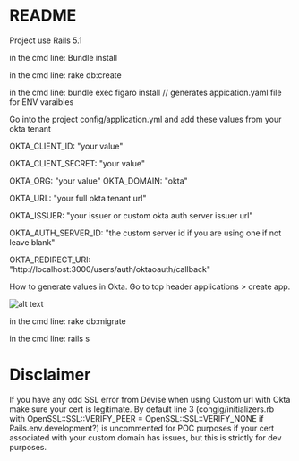 # README
Project use Rails 5.1

in the cmd line: Bundle install

in the cmd line: rake db:create


in the cmd line: bundle exec figaro install // generates appication.yaml file for ENV varaibles


Go into the project config/application.yml and add these values from your okta tenant


OKTA_CLIENT_ID: "your value"

OKTA_CLIENT_SECRET: "your value"

OKTA_ORG: "your value" 
OKTA_DOMAIN: "okta"

OKTA_URL: "your full okta tenant url"

OKTA_ISSUER: "your issuer or custom okta auth server issuer url"

OKTA_AUTH_SERVER_ID: "the custom server id if you are using one if not leave blank"

OKTA_REDIRECT_URI: "http://localhost:3000/users/auth/oktaoauth/callback"

How to generate values in Okta.  Go to top header applications > create app.

![alt text](https://drive.google.com/file/d/1f3Zb_aPA3IBbMtACDl71ZtXF6OC3pKEl/view)


in the cmd line: rake db:migrate

in the cmd line: rails s


# Disclaimer

If you have any odd SSL error from Devise when using Custom url with Okta make sure your cert is legitimate. By default line 3 (congig/initializers.rb with OpenSSL::SSL::VERIFY_PEER = OpenSSL::SSL::VERIFY_NONE if Rails.env.development?) is uncommented for POC purposes if your cert associated with your custom domain has issues, but this is strictly for dev purposes.


